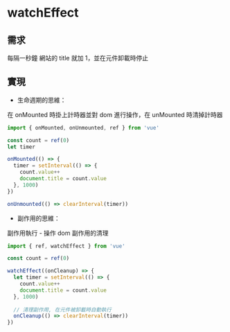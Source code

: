 # watchEffect

## 需求

每隔一秒鐘 網站的 title 就加 1，並在元件卸載時停止

## 實現

* 生命週期的思維：

在 onMounted 時掛上計時器並對 dom 進行操作，在 unMounted 時清掉計時器

```js
import { onMounted, onUnmounted, ref } from 'vue'

const count = ref(0)
let timer

onMounted(() => {
  timer = setInterval(() => {
    count.value++
    document.title = count.value
  }, 1000)
})

onUnmounted(() => clearInterval(timer))
```

* 副作用的思維：

副作用執行 - 操作 dom 副作用的清理

```js
import { ref, watchEffect } from 'vue'

const count = ref(0)

watchEffect((onCleanup) => {
  let timer = setInterval(() => {
    count.value++
    document.title = count.value
  }, 1000)
  
  // 清理副作用, 在元件被卸載時自動執行
  onCleanup(() => clearInterval(timer))
})
```
